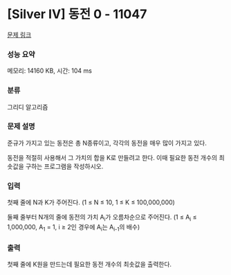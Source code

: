 # [Silver IV] 동전 0 - 11047 

[문제 링크](https://www.acmicpc.net/problem/11047) 

### 성능 요약

메모리: 14160 KB, 시간: 104 ms

### 분류

그리디 알고리즘

### 문제 설명
<p>준규가 가지고 있는 동전은 총 N종류이고, 각각의 동전을 매우 많이 가지고 있다.</p>

<p>동전을 적절히 사용해서 그 가치의 합을 K로 만들려고 한다. 이때 필요한 동전 개수의 최솟값을 구하는 프로그램을 작성하시오.</p>
   
### 입력 
<p>첫째 줄에 N과 K가 주어진다. (1 ≤ N ≤ 10, 1 ≤ K ≤ 100,000,000)</p>

<p>둘째 줄부터 N개의 줄에 동전의 가치 A<sub>i</sub>가 오름차순으로 주어진다. (1 ≤ A<sub>i</sub> ≤ 1,000,000, A<sub>1</sub> = 1, i&nbsp;≥ 2인 경우에&nbsp;A<sub>i</sub>는 A<sub>i-1</sub>의 배수)</p>

### 출력 

<p>첫째 줄에 K원을 만드는데 필요한 동전 개수의 최솟값을 출력한다.</p>
